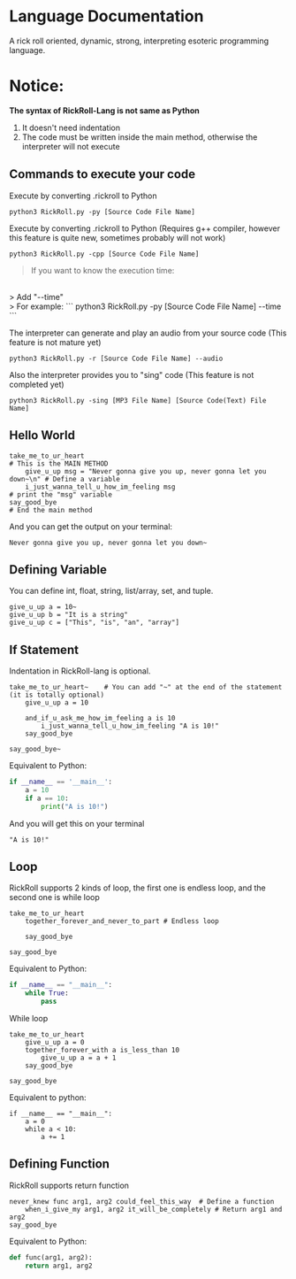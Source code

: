 # Language Documentation
A rick roll oriented, dynamic, strong, interpreting esoteric programming language.

# Notice:
**The syntax of RickRoll-Lang is not same as Python**
1. It doesn't need indentation
2. The code must be written inside the main method, otherwise the interpreter will not execute

## Commands to execute your code
Execute by converting .rickroll to Python
```
python3 RickRoll.py -py [Source Code File Name]
```
Execute by converting .rickroll to Python (Requires g++ compiler, however this feature is quite new, sometimes probably will not work)
```
python3 RickRoll.py -cpp [Source Code File Name]
```
> If you want to know the execution time:
<br>
> Add "--time"
<br>
> For example:
```
python3 RickRoll.py -py [Source Code File Name] --time
```

The interpreter can generate and play an audio from your source code (This feature is not mature yet)
```
python3 RickRoll.py -r [Source Code File Name] --audio
```
Also the interpreter provides you to "sing" code (This feature is not completed yet)
```
python3 RickRoll.py -sing [MP3 File Name] [Source Code(Text) File Name]
```


## Hello World
```
take_me_to_ur_heart                                                        # This is the MAIN METHOD
    give_u_up msg = "Never gonna give you up, never gonna let you down~\n" # Define a variable
    i_just_wanna_tell_u_how_im_feeling msg                                 # print the "msg" variable
say_good_bye                                                               # End the main method
```
And you can get the output on your terminal:
```
Never gonna give you up, never gonna let you down~
```

## Defining Variable
You can define int, float, string, list/array, set, and tuple.
```
give_u_up a = 10~
give_u_up b = "It is a string"
give_u_up c = ["This", "is", "an", "array"]

```

## If Statement
Indentation in RickRoll-lang is optional.
```
take_me_to_ur_heart~    # You can add "~" at the end of the statement (it is totally optional)
    give_u_up a = 10

    and_if_u_ask_me_how_im_feeling a is 10
        i_just_wanna_tell_u_how_im_feeling "A is 10!"
    say_good_bye

say_good_bye~
```
Equivalent to Python:
```python
if __name__ == '__main__':
    a = 10
    if a == 10:
        print("A is 10!")

```

And you will get this on your terminal
```
"A is 10!"
```

## Loop
RickRoll supports 2 kinds of loop, the first one is endless loop, and the second one is while loop
```
take_me_to_ur_heart
    together_forever_and_never_to_part # Endless loop

    say_good_bye

say_good_bye
```
Equivalent to Python:
```Python
if __name__ == "__main__":
    while True:
        pass
```
While loop
```
take_me_to_ur_heart
    give_u_up a = 0
    together_forever_with a is_less_than 10
        give_u_up a = a + 1
    say_good_bye

say_good_bye
```
Equivalent to python:
```
if __name__ == "__main__":
    a = 0
    while a < 10:
        a += 1

```

## Defining Function
RickRoll supports return function
```
never_knew func arg1, arg2 could_feel_this_way  # Define a function
    when_i_give_my arg1, arg2 it_will_be_completely # Return arg1 and arg2
say_good_bye
```
Equivalent to Python:
```python
def func(arg1, arg2):
    return arg1, arg2
```

